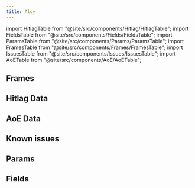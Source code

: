 ```yaml
---
title: Aloy
---
```


import HitlagTable from "@site/src/components/Hitlag/HitlagTable";
import FieldsTable from "@site/src/components/Fields/FieldsTable";
import ParamsTable from "@site/src/components/Params/ParamsTable";
import FramesTable from "@site/src/components/Frames/FramesTable";
import IssuesTable from "@site/src/components/Issues/IssuesTable";
import AoETable from "@site/src/components/AoE/AoETable";

## Frames

<FramesTable character="aloy" />

## Hitlag Data

<HitlagTable character="aloy" />

## AoE Data

<AoETable character="aloy" />

## Known issues

<IssuesTable character="aloy" />

## Params

<ParamsTable character="aloy" />

## Fields

<FieldsTable character="aloy" />
